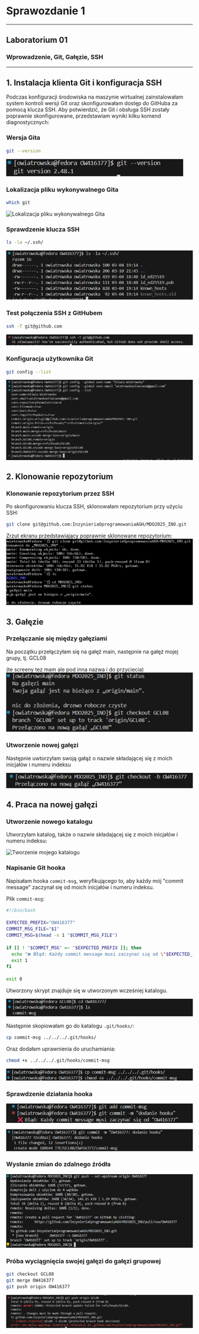 # Sprawozdanie 1


---


## **Laboratorium 01**

### **Wprowadzenie, Git, Gałęzie, SSH**


---

## **1. Instalacja klienta Git i konfiguracja SSH**
Podczas konfiguracji środowiska na maszynie wirtualnej zainstalowałam system kontroli wersji Git oraz skonfigurowałam dostęp do GitHuba za pomocą klucza SSH. Aby potwierdzić, że Git i obsługa SSH zostały poprawnie skonfigurowane, przedstawiam wyniki kilku komend diagnostycznych:

### Wersja Gita

```bash
git --version
```
![Wersja Gita](zrzuty_ekranu1/zrzut1.png)

### Lokalizacja pliku wykonywalnego Gita

```bash
which git
```
![Lokalizacja pliku wykonywalnego Gita](zrzut2.png)

### Sprawdzenie klucza SSH

```bash
ls -la ~/.ssh/
```
![Sprawdzenie klucza SSH](zrzuty_ekranu1/zrzut3.png)

### Test połączenia SSH z GitHubem

```bash
ssh -T git@github.com
```
![Test połączenia SSH z GitHubem](zrzuty_ekranu1/zrzut4.png)

### Konfiguracja użytkownika Git

```bash
git config --list
```

![Konfiguracja użytkownika Git](zrzuty_ekranu1/zrzut5.png)


## **2. Klonowanie repozytorium**

### Klonowanie repozytorium przez SSH

Po skonfigurowaniu klucza SSH, sklonowałam repozytorium przy użyciu SSH:

```bash
git clone git@github.com:InzynieriaOprogramowaniaAGH/MDO2025_INO.git
```

Zrzut ekranu przedstawiający poprawnie sklonowane repozytorium:
![Klonowanie repozytorium](zrzuty_ekranu1/zrzut6.png)


## **3. Gałęzie**

### Przełączanie się między gałęziami
Na początku przełączyłam się na gałęź main, następnie na gałęź mojej grupy, tj. GCL08

(te screeny tez mam ale pod inna nazwa i do przyciecia)
![Przełączenie na gałęź main i gałęź grupy](zrzuty_ekranu1/zrzut7.png)

### Utworzenie nowej gałęzi
Następnie uwtorzyłam swoją gałąź o nazwie składającej się z moich inicjałów i numeru indeksu

![Tworzenie mojej gałęzi](zrzuty_ekranu1/zrzut8.png)

## **4. Praca na nowej gałęzi**

### Utworzenie nowego katalogu
Utworzyłam katalog, także o nazwie składającej się z moich inicjałów i numeru indeksu:

![Tworzenie mojego katalogu](zrzuty_ekranu/zrzut9.png)

### Napisanie Git hooka
Napisałam hooka `commit-msg`, weryfikującego to, aby każdy mój "commit message" zaczynał się od moich inicjałów i numeru indeksu.

Plik `commit-msg`:

```bash
#!/bin/bash

EXPECTED_PREFIX="OW416377"
COMMIT_MSG_FILE="$1"
COMMIT_MSG=$(head -n 1 "$COMMIT_MSG_FILE")

if [[ ! "$COMMIT_MSG" =~ ^$EXPECTED_PREFIX ]]; then
  echo "❌ Błąd: Każdy commit message musi zaczynać się od \"$EXPECTED_PREFIX\""
  exit 1
fi

exit 0
```
Utworzony skrypt znajduje się w utworzonym wcześniej katalogu.

![Lokalizacja skryptu](zrzuty_ekranu1/zrzut10.png)

Następnie skopiowałam go do katalogu `.git/hooks/`:

```bash
cp commit-msg ../../../.git/hooks/
```

Oraz dodałam uprawnienia do uruchamiania:

```bash
chmod +x ../../../.git/hooks/commit-msg
```

![Komenda kopiowania skryptu i nadawania uprawnień](zrzuty_ekranu1/zrzut11.png)

### Sprawdzenie działania hooka

![Komunikat o błędzie](zrzuty_ekranu1/zrzut12.png)

![Poprawne dodanie commita](zrzuty_ekranu1/zrzut13.png)

### Wysłanie zmian do zdalnego źródła

![Wysłanie zmian do zdalnego źródła](zrzuty_ekranu1/zrzut14.png)

### Próba wyciągnięcia swojej gałęzi do gałęzi grupowej

```bash
git checkout GCL08
git merge OW416377
git push origin OW416377
```
![Próba wyciągnięcia swojej gałęzi](zrzuty_ekranu1/zrzut15.png)
